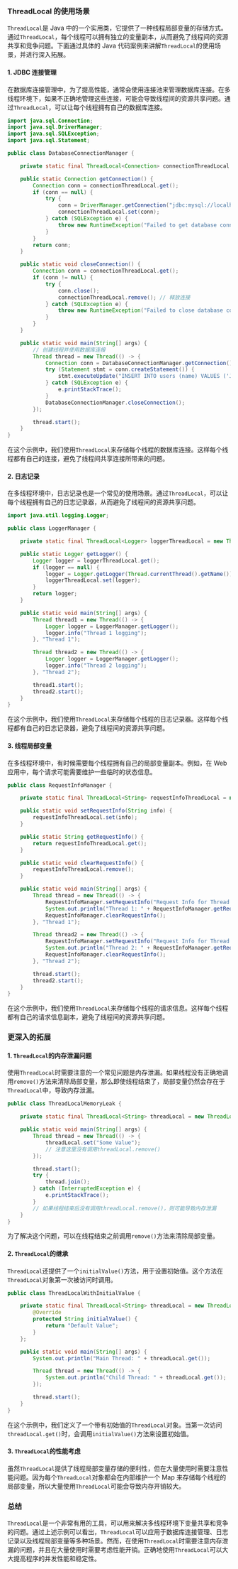 ### ThreadLocal 的使用场景

`ThreadLocal`是 Java 中的一个实用类，它提供了一种线程局部变量的存储方式。通过`ThreadLocal`，每个线程可以拥有独立的变量副本，从而避免了线程间的资源共享和竞争问题。下面通过具体的 Java 代码案例来讲解`ThreadLocal`的使用场景，并进行深入拓展。

#### 1. JDBC 连接管理

在数据库连接管理中，为了提高性能，通常会使用连接池来管理数据库连接。在多线程环境下，如果不正确地管理这些连接，可能会导致线程间的资源共享问题。通过`ThreadLocal`，可以让每个线程拥有自己的数据库连接。

```java
import java.sql.Connection;
import java.sql.DriverManager;
import java.sql.SQLException;
import java.sql.Statement;

public class DatabaseConnectionManager {

    private static final ThreadLocal<Connection> connectionThreadLocal = new ThreadLocal<>();

    public static Connection getConnection() {
        Connection conn = connectionThreadLocal.get();
        if (conn == null) {
            try {
                conn = DriverManager.getConnection("jdbc:mysql://localhost:3306/mydb", "user", "password");
                connectionThreadLocal.set(conn);
            } catch (SQLException e) {
                throw new RuntimeException("Failed to get database connection", e);
            }
        }
        return conn;
    }

    public static void closeConnection() {
        Connection conn = connectionThreadLocal.get();
        if (conn != null) {
            try {
                conn.close();
                connectionThreadLocal.remove(); // 释放连接
            } catch (SQLException e) {
                throw new RuntimeException("Failed to close database connection", e);
            }
        }
    }

    public static void main(String[] args) {
        // 创建线程并使用数据库连接
        Thread thread = new Thread(() -> {
            Connection conn = DatabaseConnectionManager.getConnection();
            try (Statement stmt = conn.createStatement()) {
                stmt.executeUpdate("INSERT INTO users (name) VALUES ('John Doe')");
            } catch (SQLException e) {
                e.printStackTrace();
            }
            DatabaseConnectionManager.closeConnection();
        });

        thread.start();
    }
}
```

在这个示例中，我们使用`ThreadLocal`来存储每个线程的数据库连接。这样每个线程都有自己的连接，避免了线程间共享连接所带来的问题。

#### 2. 日志记录

在多线程环境中，日志记录也是一个常见的使用场景。通过`ThreadLocal`，可以让每个线程拥有自己的日志记录器，从而避免了线程间的资源共享问题。

```java
import java.util.logging.Logger;

public class LoggerManager {

    private static final ThreadLocal<Logger> loggerThreadLocal = new ThreadLocal<>();

    public static Logger getLogger() {
        Logger logger = loggerThreadLocal.get();
        if (logger == null) {
            logger = Logger.getLogger(Thread.currentThread().getName());
            loggerThreadLocal.set(logger);
        }
        return logger;
    }

    public static void main(String[] args) {
        Thread thread1 = new Thread(() -> {
            Logger logger = LoggerManager.getLogger();
            logger.info("Thread 1 logging");
        }, "Thread 1");

        Thread thread2 = new Thread(() -> {
            Logger logger = LoggerManager.getLogger();
            logger.info("Thread 2 logging");
        }, "Thread 2");

        thread1.start();
        thread2.start();
    }
}
```

在这个示例中，我们使用`ThreadLocal`来存储每个线程的日志记录器。这样每个线程都有自己的日志记录器，避免了线程间的资源共享问题。

#### 3. 线程局部变量

在多线程环境中，有时候需要每个线程拥有自己的局部变量副本。例如，在 Web 应用中，每个请求可能需要维护一些临时的状态信息。

```java
public class RequestInfoManager {

    private static final ThreadLocal<String> requestInfoThreadLocal = new ThreadLocal<>();

    public static void setRequestInfo(String info) {
        requestInfoThreadLocal.set(info);
    }

    public static String getRequestInfo() {
        return requestInfoThreadLocal.get();
    }

    public static void clearRequestInfo() {
        requestInfoThreadLocal.remove();
    }

    public static void main(String[] args) {
        Thread thread = new Thread(() -> {
            RequestInfoManager.setRequestInfo("Request Info for Thread 1");
            System.out.println("Thread 1: " + RequestInfoManager.getRequestInfo());
            RequestInfoManager.clearRequestInfo();
        }, "Thread 1");

        Thread thread2 = new Thread(() -> {
            RequestInfoManager.setRequestInfo("Request Info for Thread 2");
            System.out.println("Thread 2: " + RequestInfoManager.getRequestInfo());
            RequestInfoManager.clearRequestInfo();
        }, "Thread 2");

        thread.start();
        thread2.start();
    }
}
```

在这个示例中，我们使用`ThreadLocal`来存储每个线程的请求信息。这样每个线程都有自己的请求信息副本，避免了线程间的资源共享问题。

### 更深入的拓展

#### 1. `ThreadLocal`的内存泄漏问题

使用`ThreadLocal`时需要注意的一个常见问题是内存泄漏。如果线程没有正确地调用`remove()`方法来清除局部变量，那么即使线程结束了，局部变量仍然会存在于`ThreadLocal`中，导致内存泄漏。

```java
public class ThreadLocalMemoryLeak {

    private static final ThreadLocal<String> threadLocal = new ThreadLocal<>();

    public static void main(String[] args) {
        Thread thread = new Thread(() -> {
            threadLocal.set("Some Value");
            // 注意这里没有调用threadLocal.remove()
        });

        thread.start();
        try {
            thread.join();
        } catch (InterruptedException e) {
            e.printStackTrace();
        }
        // 如果线程结束后没有调用threadLocal.remove()，则可能导致内存泄漏
    }
}
```

为了解决这个问题，可以在线程结束之前调用`remove()`方法来清除局部变量。

#### 2. `ThreadLocal`的继承

`ThreadLocal`还提供了一个`initialValue()`方法，用于设置初始值。这个方法在`ThreadLocal`对象第一次被访问时调用。

```java
public class ThreadLocalWithInitialValue {

    private static final ThreadLocal<String> threadLocal = new ThreadLocal<String>() {
        @Override
        protected String initialValue() {
            return "Default Value";
        }
    };

    public static void main(String[] args) {
        System.out.println("Main Thread: " + threadLocal.get());

        Thread thread = new Thread(() -> {
            System.out.println("Child Thread: " + threadLocal.get());
        });

        thread.start();
    }
}
```

在这个示例中，我们定义了一个带有初始值的`ThreadLocal`对象。当第一次访问`threadLocal.get()`时，会调用`initialValue()`方法来设置初始值。

#### 3. `ThreadLocal`的性能考虑

虽然`ThreadLocal`提供了线程局部变量存储的便利性，但在大量使用时需要注意性能问题。因为每个`ThreadLocal`对象都会在内部维护一个 Map 来存储每个线程的局部变量，所以大量使用`ThreadLocal`可能会导致内存开销较大。

### 总结

`ThreadLocal`是一个非常有用的工具，可以用来解决多线程环境下变量共享和竞争的问题。通过上述示例可以看出，`ThreadLocal`可以应用于数据库连接管理、日志记录以及线程局部变量等多种场景。然而，在使用`ThreadLocal`时需要注意内存泄漏的问题，并且在大量使用时需要考虑性能开销。正确地使用`ThreadLocal`可以大大提高程序的并发性能和稳定性。
